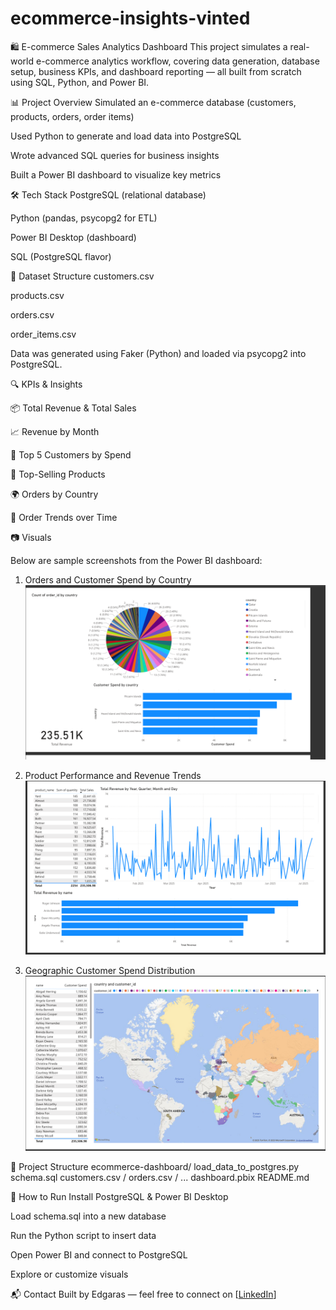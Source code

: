 # ecommerce-insights-vinted
🛍️ E-commerce Sales Analytics Dashboard
This project simulates a real-world e-commerce analytics workflow, covering data generation, database setup, business KPIs, and dashboard reporting — all built from scratch using SQL, Python, and Power BI.

📊 Project Overview
Simulated an e-commerce database (customers, products, orders, order items)

Used Python to generate and load data into PostgreSQL

Wrote advanced SQL queries for business insights

Built a Power BI dashboard to visualize key metrics

🛠 Tech Stack
PostgreSQL (relational database)

Python (pandas, psycopg2 for ETL)

Power BI Desktop (dashboard)

SQL (PostgreSQL flavor)

🧪 Dataset Structure
customers.csv

products.csv

orders.csv

order_items.csv

Data was generated using Faker (Python) and loaded via psycopg2 into PostgreSQL.

🔍 KPIs & Insights

📦 Total Revenue & Total Sales

📈 Revenue by Month

🧍 Top 5 Customers by Spend

🛒 Top-Selling Products

🌍 Orders by Country

📅 Order Trends over Time

📷 Visuals

Below are sample screenshots from the Power BI dashboard:

1. Orders and Customer Spend by Country
![Orders by Country](https://github.com/Laysiakas/ecommerce-insights-vinted/blob/main/images/sc1.png)

2. Product Performance and Revenue Trends
![Revenue Trends](https://github.com/Laysiakas/ecommerce-insights-vinted/blob/main/images/sc2.png)

3. Geographic Customer Spend Distribution
![Geographic Distribution](https://github.com/Laysiakas/ecommerce-insights-vinted/blob/main/images/sc3.png)

📁 Project Structure
ecommerce-dashboard/
load_data_to_postgres.py
schema.sql
customers.csv / orders.csv / ...
dashboard.pbix
README.md

🚀 How to Run
Install PostgreSQL & Power BI Desktop

Load schema.sql into a new database

Run the Python script to insert data

Open Power BI and connect to PostgreSQL

Explore or customize visuals

📬 Contact
Built by Edgaras — feel free to connect on [[LinkedIn](https://www.linkedin.com/in/edgaras-steponaitis-146452180/)]
